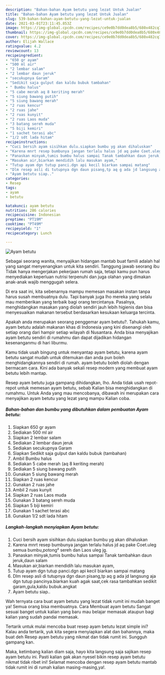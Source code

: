 ```yaml
---
description: "Bahan-bahan Ayam betutu yang lezat Untuk Jualan"
title: "Bahan-bahan Ayam betutu yang lezat Untuk Jualan"
slug: 539-bahan-bahan-ayam-betutu-yang-lezat-untuk-jualan
date: 2021-03-01T23:11:45.853Z
image: https://img-global.cpcdn.com/recipes/ce9e0b7dd0dea8b5/680x482cq70/ayam-betutu-foto-resep-utama.jpg
thumbnail: https://img-global.cpcdn.com/recipes/ce9e0b7dd0dea8b5/680x482cq70/ayam-betutu-foto-resep-utama.jpg
cover: https://img-global.cpcdn.com/recipes/ce9e0b7dd0dea8b5/680x482cq70/ayam-betutu-foto-resep-utama.jpg
author: Elijah Wallace
ratingvalue: 4.2
reviewcount: 13
recipeingredient:
- "650 gr ayam"
- "500 ml air"
- "2 lembar salam"
- "2 lembar daun jeruk"
- "secukupnya Garam"
- "Sedikit saja gulput dan kaldu bubuk tambahan"
- " Bumbu halus"
- "5 cabe merah aq 8 keriting merah"
- "5 siung bawang putih"
- "5 siung bawang merah"
- "2 ruas kencur"
- "2 ruas jahe"
- "2 ruas kunyit"
- "2 ruas Laos muda"
- "3 batang sereh muda"
- "5 biji kemiri"
- "1 sachet terasi abc"
- "1/2 sdt lada hitam"
recipeinstructions:
- "Cuci bersih ayam sisihkan dulu.siapkan bumbu yg akan dihaluskan"
- "Karena mnrt resep bumbunya jangan terlalu halus jd aq pake Coet.uleg semua bumbu,potong² sereh dan Laos uleg jg."
- "Panaskan minyak,tumis bumbu halus sampai Tanak tambahkan daun jeruk,daun salam"
- "Masukan air,biarkan mendidih lalu masukan ayam,"
- "Tutup ayam dgn tutup panci.dgn api kecil biarkan sampai matang"
- "Dlm resep asli di tutupnya dgn daun pisang,tp aq g ada jd langsung aja dgn tutup pancinya.biarkan kuah agak saat,cek rasa tambahkan sedikit garam,gula,kaldu bubuk.angkat"
- "Ayam betutu siap.."
categories:
- Resep
tags:
- ayam
- betutu

katakunci: ayam betutu 
nutrition: 286 calories
recipecuisine: Indonesian
preptime: "PT19M"
cooktime: "PT49M"
recipeyield: "1"
recipecategory: Lunch

---
```



![Ayam betutu](https://img-global.cpcdn.com/recipes/ce9e0b7dd0dea8b5/680x482cq70/ayam-betutu-foto-resep-utama.jpg)

Sebagai seorang wanita, menyajikan hidangan mantab buat famili adalah hal yang sangat menyenangkan untuk kita sendiri. Tanggung jawab seorang ibu Tidak hanya mengerjakan pekerjaan rumah saja, tetapi kamu pun harus menyediakan keperluan nutrisi terpenuhi dan juga olahan yang dimakan anak-anak wajib menggugah selera.

Di era  saat ini, kita sebenarnya mampu memesan masakan instan tanpa harus susah membuatnya dulu. Tapi banyak juga lho mereka yang selalu mau memberikan yang terbaik bagi orang tercintanya. Pasalnya, menghidangkan masakan yang diolah sendiri jauh lebih higienis dan bisa menyesuaikan makanan tersebut berdasarkan kesukaan keluarga tercinta. 



Apakah anda merupakan seorang penggemar ayam betutu?. Tahukah kamu, ayam betutu adalah makanan khas di Indonesia yang kini disenangi oleh setiap orang dari hampir setiap wilayah di Nusantara. Anda bisa menyajikan ayam betutu sendiri di rumahmu dan dapat dijadikan hidangan kesenanganmu di hari liburmu.

Kamu tidak usah bingung untuk menyantap ayam betutu, karena ayam betutu sangat mudah untuk ditemukan dan anda pun boleh menghidangkannya sendiri di rumah. ayam betutu boleh diolah dengan bermacam cara. Kini ada banyak sekali resep modern yang membuat ayam betutu lebih mantap.

Resep ayam betutu juga gampang dihidangkan, lho. Anda tidak usah repot-repot untuk memesan ayam betutu, sebab Kalian bisa menghidangkan di rumahmu. Untuk Anda yang mau mencobanya, dibawah ini merupakan cara menyajikan ayam betutu yang lezat yang mampu Kalian coba.

<!--inarticleads1-->

##### Bahan-bahan dan bumbu yang dibutuhkan dalam pembuatan Ayam betutu:

1. Siapkan 650 gr ayam
1. Sediakan 500 ml air
1. Siapkan 2 lembar salam
1. Sediakan 2 lembar daun jeruk
1. Sediakan secukupnya Garam
1. Siapkan Sedikit saja gulput dan kaldu bubuk (tambahan)
1. Ambil  Bumbu halus
1. Sediakan 5 cabe merah (aq 8 keriting merah)
1. Sediakan 5 siung bawang putih
1. Gunakan 5 siung bawang merah
1. Siapkan 2 ruas kencur
1. Gunakan 2 ruas jahe
1. Ambil 2 ruas kunyit
1. Siapkan 2 ruas Laos muda
1. Gunakan 3 batang sereh muda
1. Siapkan 5 biji kemiri
1. Gunakan 1 sachet terasi abc
1. Gunakan 1/2 sdt lada hitam




<!--inarticleads2-->

##### Langkah-langkah menyiapkan Ayam betutu:

1. Cuci bersih ayam sisihkan dulu.siapkan bumbu yg akan dihaluskan
1. Karena mnrt resep bumbunya jangan terlalu halus jd aq pake Coet.uleg semua bumbu,potong² sereh dan Laos uleg jg.
1. Panaskan minyak,tumis bumbu halus sampai Tanak tambahkan daun jeruk,daun salam
1. Masukan air,biarkan mendidih lalu masukan ayam,
1. Tutup ayam dgn tutup panci.dgn api kecil biarkan sampai matang
1. Dlm resep asli di tutupnya dgn daun pisang,tp aq g ada jd langsung aja dgn tutup pancinya.biarkan kuah agak saat,cek rasa tambahkan sedikit garam,gula,kaldu bubuk.angkat
1. Ayam betutu siap..




Wah ternyata cara buat ayam betutu yang lezat tidak rumit ini mudah banget ya! Semua orang bisa membuatnya. Cara Membuat ayam betutu Sangat sesuai banget untuk kalian yang baru mau belajar memasak ataupun bagi kalian yang sudah pandai memasak.

Tertarik untuk mulai mencoba buat resep ayam betutu lezat simple ini? Kalau anda tertarik, yuk kita segera menyiapkan alat dan bahannya, maka buat deh Resep ayam betutu yang nikmat dan tidak rumit ini. Sungguh gampang kan. 

Maka, ketimbang kalian diam saja, hayo kita langsung saja sajikan resep ayam betutu ini. Pasti kalian gak akan nyesel bikin resep ayam betutu nikmat tidak ribet ini! Selamat mencoba dengan resep ayam betutu mantab tidak rumit ini di rumah kalian masing-masing,ya!.

